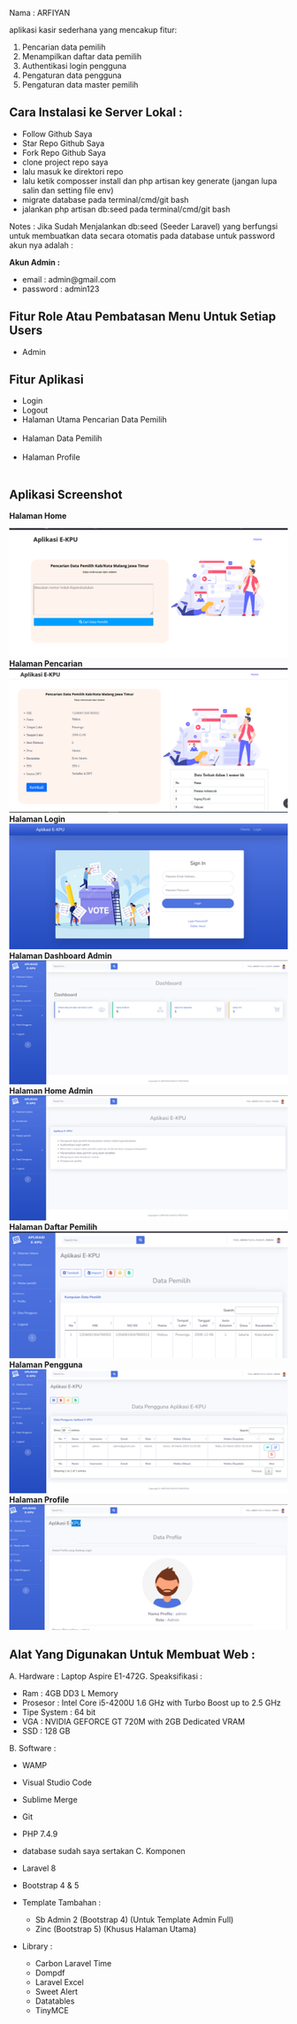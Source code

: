 <p>Nama : ARFIYAN</p>

aplikasi kasir sederhana yang mencakup fitur:

1. Pencarian data pemilih
2. Menampilkan daftar data pemilih
3. Authentikasi login pengguna
4. Pengaturan data pengguna
5. Pengaturan data master pemilih

## Cara Instalasi ke Server Lokal :

-   Follow Github Saya
-   Star Repo Github Saya
-   Fork Repo Github Saya
-   clone project repo saya
-   lalu masuk ke direktori repo
-   lalu ketik composser install dan php artisan key generate (jangan lupa salin dan setting file env)
-   migrate database pada terminal/cmd/git bash
-   jalankan php artisan db:seed pada terminal/cmd/git bash

Notes : Jika Sudah Menjalankan db:seed (Seeder Laravel) yang berfungsi untuk membuatkan data secara otomatis pada database untuk password akun nya adalah :

<b>Akun Admin :</b>

<ul>
<li>email : admin@gmail.com</li>
<li>password : admin123</li>
</ul>

## Fitur Role Atau Pembatasan Menu Untuk Setiap Users

-   Admin

## Fitur Aplikasi

-   Login<br>
-   Logout<br>
-   Halaman Utama Pencarian Data Pemilih<br><br>
-   Halaman Data Pemilih<br><br>
-   Halaman Profile<br><br>

## Aplikasi Screenshot

<b>Halaman Home</b>

<img src="Galeri/home.png" alt="Halaman Home"> <br>
<b>Halaman Pencarian</b>
<img src="Galeri/home2.png" alt="Halaman Pencarian"> </br>
<b>Halaman Login</b>
<img src="Galeri/login.png" alt="Login"> </br>
<b>Halaman Dashboard Admin</b>
<img src="Galeri/dashboard-admin.png" alt="Data Pengguna"> </br>
<b>Halaman Home Admin</b>
<img src="Galeri/home-admin.png" alt="Data Home"> </br>
<b>Halaman Daftar Pemilih</b>
<img src="Galeri/data_pemilih.png" alt="Daftar Pemilih"> </br>
<b>Halaman Pengguna</b>
<img src="Galeri/data-pengguna-admin.png" alt="Daftar Pengguna"></br>
<b>Halaman Profile</b>
<img src="Galeri/profile-admin.png" alt="Profile"> </br>

## Alat Yang Digunakan Untuk Membuat Web :

A. Hardware :
Laptop Aspire E1-472G. Speaksifikasi :

-   Ram : 4GB DD3 L Memory
-   Prosesor : Intel Core i5-4200U 1.6 GHz with Turbo Boost up to 2.5 GHz
-   Tipe System : 64 bit
-   VGA : NVIDIA GEFORCE GT 720M with 2GB Dedicated VRAM
-   SSD : 128 GB

B. Software :

-   WAMP
-   Visual Studio Code
-   Sublime Merge
-   Git
-   PHP 7.4.9
-   database sudah saya sertakan
    C. Komponen

-   Laravel 8
-   Bootstrap 4 & 5
-   Template Tambahan :
    -   Sb Admin 2 (Bootstrap 4) (Untuk Template Admin Full)
    -   Zinc (Bootstrap 5) (Khusus Halaman Utama)
-   Library :
    -   Carbon Laravel Time
    -   Dompdf
    -   Laravel Excel
    -   Sweet Alert
    -   Datatables
    -   TinyMCE
